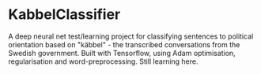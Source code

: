 # KabbelClassifier
A deep neural net test/learning project for classifying sentences to political orientation based on "käbbel" - the transcribed conversations from the Swedish government. Built with Tensorflow, using Adam optimisation, regularisation and word-preprocessing. Still learning here.

